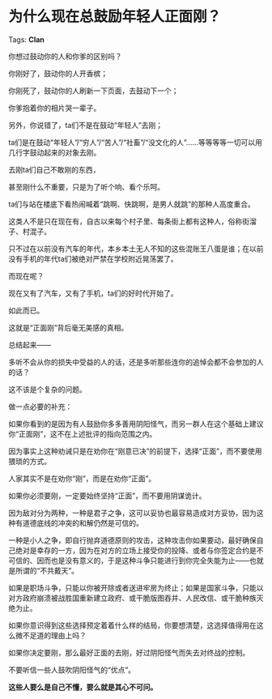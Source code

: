 # 为什么现在总鼓励年轻人正面刚？

Tags: **Clan**

你想过鼓动你的人和你爹的区别吗？

你刚好了，鼓动你的人开香槟；

你刚死了，鼓动你的人刷新一下页面，去鼓动下一个；

你爹抱着你的相片哭一辈子。

  


另外，你说错了，ta们不是在鼓动“年轻人”去刚；

ta们是在鼓动“年轻人”/“穷人”/“苦人”/“社畜”/“没文化的人”……等等等等一切可以用几行字鼓动起来的对象去刚。

去刚ta们自己不敢刚的东西，

甚至刚什么不重要，只是为了听个响、看个乐呵。

ta们与站在楼底下看热闹喊着“跳啊、快跳啊，是男人就跳”的那种人高度重合。

这类人不是只在现在有，自古以来每个村子里、每条街上都有这种人，俗称街溜子、村混子。

只不过在以前没有汽车的年代，本乡本土无人不知的这些混账王八蛋是谁；在以前没有手机的年代ta们被绝对严禁在学校附近晃荡罢了。

而现在呢？

现在又有了汽车，又有了手机，ta们的好时代开始了。

如此而已。

这就是“正面刚”背后毫无美感的真相。

  


总结起来——

多听不会从你的损失中受益的人的话，还是多听那些连你的追悼会都不会参加的人的话？

这不该是个复杂的问题。

做一点必要的补充：

如果你看到的是因为有人鼓励你多多善用阴阳怪气，而另一群人在这个基础上建议你“正面刚”，这不在上述批评的指向范围之内。

因为事实上这种劝诫只是在劝你在“刚意已决”的前提下，选择“正面”，而不要使用猥琐的方式。

人家其实不是在劝你“刚”，而是在劝你“正面”。

  


如果你必须要刚，一定要始终坚持“正面”，而不要用阴谋诡计。

因为敌对分为两种，一种是君子之争，这可以妥协也最容易造成对方妥协，因为这种有道德底线的冲突的和解仍然是可信的。

一种是小人之争，即自行抛弃道德原则的攻击，这种攻击你如果要动，最好确保自己绝对是幸存的一方，因为在对方的立场上接受你的投降、或者与你签定合约是不可信的、因而也是没有意义的，于是这种斗争只能进行到你完全失能为止——也就是所谓的“不共戴天”。

如果是职场斗争，只能以你被开除或者送进牢房为终止；如果是国家斗争，只能以对方政府崩溃被战胜国重新建立政府、或干脆版图吞并、人民改信、或干脆种族灭绝为止。

如果你意识得到这些选择预定着着什么样的结局，你要想清楚，这选择值得用在这么微不足道的理由上吗？

如果你决定要刚，那么最好正面的去刚，好过阴阳怪气而失去对终战的控制。

不要听信一些人鼓吹阴阳怪气的“优点”。

**这些人要么是自己不懂，要么就是其心不可问。**



